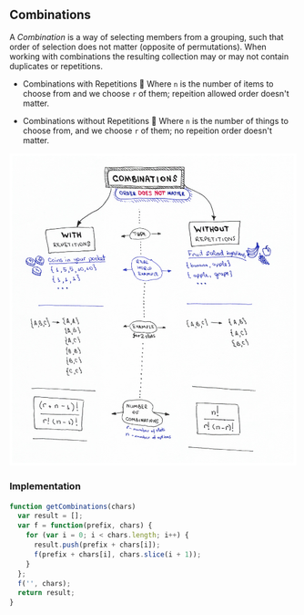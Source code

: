 ## Combinations

A _Combination_ is a way of selecting members from a grouping, such that
order of selection does not matter (opposite of permutations). When
working with combinations the resulting collection may or may not
contain duplicates or repetitions.

- Combinations with Repetitions :beginner:
  Where `n` is the number of items to choose from and we choose `r` of
  them; repeition allowed order doesn't matter.

- Combinations without Repetitions :beginner:
  Where `n` is the number of things to choose from, and we choose `r` of
  them; no repeition order doesn't matter.

![Diagram 3](https://github.com/Jzbonner/ProgrammingConcepts/blob/master/img-media/Combinations.png?raw=true)

### Implementation

```javascript
function getCombinations(chars)
  var result = [];
  var f = function(prefix, chars) {
    for (var i = 0; i < chars.length; i++) {
      result.push(prefix + chars[i]);
      f(prefix + chars[i], chars.slice(i + 1));
    }
  };
  f('', chars);
  return result;
}
```
